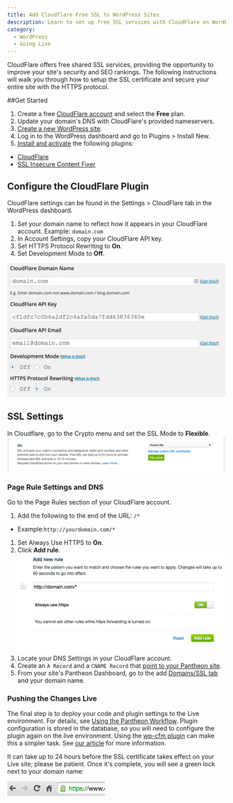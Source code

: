 ```yaml
---
title: Add Cloudflare Free SSL to WordPress Sites
description: Learn to set up free SSL services with CloudFlare on WordPress sites.
category:
  - WordPress
  - Going Live
---
```

CloudFlare offers free shared SSL services, providing the opportunity to improve your site's security and SEO rankings. The following instructions will walk you through how to setup the SSL certificate and secure your entire site with the HTTPS protocol.

##Get Started

1. Create a free [CloudFlare account](https://www.cloudflare.com/sign-up) and select the **Free** plan.
1. Update your domain's DNS with CloudFlare's provided nameservers.
1. [Create a new WordPress site](/docs/articles/wordpress/starting-wordpress-site/).
1. Log in to the WordPress dashboard and go to Plugins > Install New.
1. [Install and activate](/docs/articles/sites/code/more-ways-of-managing-code-in-sftp-mode/#using-wp-admin-to-manage-plugins-and-themes) the following plugins:
 - [CloudFlare](https://wordpress.org/plugins/cloudflare/)
 - [SSL Insecure Content Fixer](https://wordpress.org/plugins/ssl-insecure-content-fixer/)

## Configure the CloudFlare Plugin

CloudFlare settings can be found in the Settings > CloudFlare tab in the WordPress dashboard.

1. Set your domain name to reflect how it appears in your CloudFlare account. Example: `domain.com`
1. In Account Settings, copy your CloudFlare API key.
1. Set HTTPS Protocol Rewriting to **On**.
1. Set Development Mode to **Off**.

![CloudFlare Settings](/source/docs/assets/images/cloudflare-settings.png)

## SSL Settings

In Cloudflare, go to the Crypto menu and set the SSL Mode to **Flexible**.
![CloudFlare Flex SSL](/source/docs/assets/images/cloudflare-flexible-ssl.png)

### Page Rule Settings and DNS
Go to the Page Rules section of your CloudFlare account.

1. Add the following to the end of the URL: `/*`
 - Example:`http://yourdomain.com/*`
1. Set Always Use HTTPS to **On**.
1. Click **Add rule**.
 ![CloudFlare Rules](/source/docs/assets/images/cloudflare-page-rules.png)
1. Locate your DNS Settings in your CloudFlare account.
1. Create an `A Record` and a `CNAME Record` that [point to your Pantheon site](/docs/articles/sites/domains/dns-records-for-directing-your-domain-to-your-pantheon-site/#pantheon-dns-records-for-http-sites).
1. From your site's Pantheon Dashboard, go to the add [Domains/SSL tab](/docs/articles/sites/domains/dns-records-for-directing-your-domain-to-your-pantheon-site/#pantheon-dns-records-for-http-sites) and your domain name.

### Pushing the Changes Live

The final step is to deploy your code and plugin settings to the Live environment. For details, see [Using the Pantheon Workflow](/docs/articles/sites/code/using-the-pantheon-workflow/). Plugin configuration is stored in the database, so you will need to configure the plugin again on the live environment. Using the [wp-cfm plugin](https://github.com/forumone/wp-cfm) can make this a simpler task. See [our article](/docs/articles/wordpress/wordpress-configuration-management-wp-cfm/) for more information.

It can take up to 24 hours before the SSL certificate takes effect on your Live site; please be patient. Once it's complete, you will see a green lock next to your domain name:

![Green lock](/source/docs/assets/images/cloudflare-green-bar.png)
